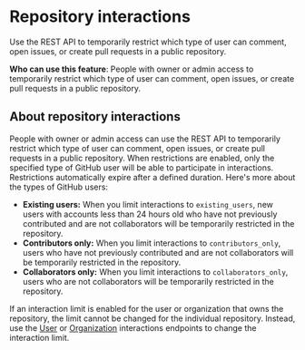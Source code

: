 # Repository interactions

Use the REST API to temporarily restrict which type of user can comment, open issues, or create pull requests in a public repository.

**Who can use this feature**: People with owner or admin access to temporarily restrict which type of user can comment, open issues, or create pull requests in a public repository.

## About repository interactions

People with owner or admin access can use the REST API to temporarily restrict which type of user can comment, open issues, or create pull requests in a public repository. When restrictions are enabled, only the specified type of GitHub user will be able to participate in interactions. Restrictions automatically expire after a defined duration. Here's more about the types of GitHub users:

- **Existing users:** When you limit interactions to `existing_users`, new users with accounts less than 24 hours old who have not previously contributed and are not collaborators will be temporarily restricted in the repository.
- **Contributors only:** When you limit interactions to `contributors_only`,  users who have not previously contributed and are not collaborators will be temporarily restricted in the repository.
- **Collaborators only:** When you limit interactions to `collaborators_only`, users who are not collaborators will be temporarily restricted in the repository.

If an interaction limit is enabled for the user or organization that owns the repository, the limit cannot be changed for the individual repository. Instead, use the [User](/rest/interactions/user) or [Organization](/rest/interactions/orgs) interactions endpoints to change the interaction limit.

